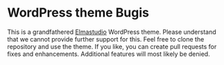# WordPress theme Bugis
This is a grandfathered [Elmastudio](https://elmastudio.de/en/) WordPress theme. Please understand that we cannot provide further support for this. Feel free to clone the repository and use the theme. If you like, you can create pull requests for fixes and enhancements. Additional features will most likely be denied.
